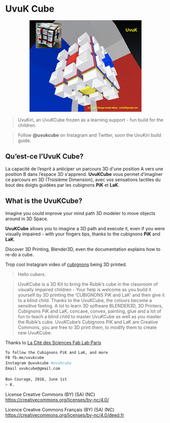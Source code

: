 # UvuK Cube

<p align="center" >
  <img src="uvuk-03.jpg" title="UvuKCube" float=left>
</p>

> UvuKiri, an UvuKCube frozen as a learning support - fun build for the children.

> Follow **@uvukcube** on Instagram and Twitter, soon the UvuKiri build guide.

## Qu’est-ce l’UvuK Cube?

La capacité de l’esprit à anticiper un parcours 3D d'une position A vers une position B dans l’espace 3D s'apprend.
**UvuKCube** vous permet d’imaginer ce parcours en 3D (Troisième Dimension), avec vos sensations tactiles du bout des doigts guidées par les cubignons **PiK** et **LaK**.


## What is the UvuKCube?

Imagine you could improve your mind path 3D modeler to move objects around in 3D Space.

**UvuKCube** allows you to imagine a 3D path and execute it, even if you were visually impaired - with your fingers tips, thanks to the cubignons **PiK** and **LaK**.

Discover 3D Printing, Blender3D, even the documentation explains how to re-do a cube.

Trop cool Instagram video of [cubignons](https://instagram.com/p/BknzR3xnqnM/) being 3D printed. 

> Hello cubers.

> UvuKCube is a 3D Kit to bring the Rubik’s cube in the classroom of visually impaired children - Your help is welcome as you build it yourself by 3D printing the ‘CUBIGNONS PiK and LaK’ and then give it to a blind child. Thanks to the UvuKCube, the colours become a sensitive feeling.
A lot to learn 3D software BLENDER3D, 3D Printers, Cubignons PiK and LaK, concave, convex, painting, glue and a lot of fun to teach a blind child to master UvuKCube as well as you master the Rubik’s cube.
UvuKCube’s Cubignons PiK and LaK are Creative Commons, you are free to 3D print them, to modify them to create new UvuKCube.

Thanks to [La Cité des Sciences Fab Lab Paris](http://carrefour-numerique.cite-sciences.fr/fablab/wiki/doku.php?id=projets:uvuk_cube)

``` bash
To follow the Cubignons PiK and LaK, and more
FB fb.me/uvukcube
Instagram @uvukcube #uvukcube
Email uvukcube@gmail.com

Bon Courage, 2018, June 1st
> K.
```

License Creative Commons (BY) (SA) (NC) https://creativecommons.org/licenses/by-nc/4.0/

Licence Creative Commons Français (BY) (SA) (NC) https://creativecommons.org/licenses/by-nc/4.0/deed.fr
